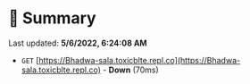 # 📖 Summary
Last updated: **5/6/2022, 6:24:08 AM**

- `GET` [https://Bhadwa-sala.toxicblte.repl.co](https://Bhadwa-sala.toxicblte.repl.co) - **Down** (70ms)
